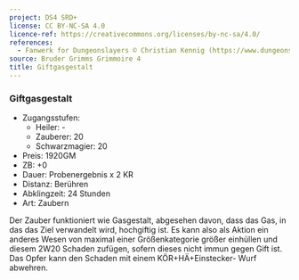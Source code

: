 ```yaml
---
project: DS4 SRD+
license: CC BY-NC-SA 4.0
licence-ref: https://creativecommons.org/licenses/by-nc-sa/4.0/
references: 
  - Fanwerk for Dungeonslayers © Christian Kennig (https://www.dungeonslayers.net/)
source: Bruder Grimms Grimmoire 4
title: Giftgasgestalt
---
```


### Giftgasgestalt

- Zugangsstufen:
  - Heiler: -
  - Zauberer: 20
  - Schwarzmagier: 20
- Preis: 1920GM
- ZB: +0
- Dauer: Probenergebnis x 2 KR
- Distanz: Berühren
- Abklingzeit: 24 Stunden
- Art: Zaubern

Der Zauber funktioniert wie Gasgestalt, abgesehen davon, dass das Gas, in das das Ziel verwandelt wird, hochgiftig ist. Es kann also als Aktion ein anderes Wesen von maximal einer Größenkategorie größer einhüllen und diesem 2W20 Schaden zufügen, sofern dieses nicht immun gegen Gift ist. Das Opfer kann den Schaden mit einem KÖR+HÄ+Einstecker- Wurf abwehren.

